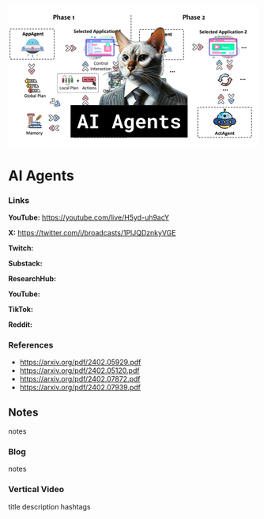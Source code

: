 ![thumbnail](thumbnail.png)

# AI Agents

### Links

**YouTube:** https://youtube.com/live/H5yd-uh9acY

**X:** https://twitter.com/i/broadcasts/1PlJQDznkyVGE

**Twitch:**

**Substack:**

**ResearchHub:**

**YouTube:**

**TikTok:**

**Reddit:**

### References

- https://arxiv.org/pdf/2402.05929.pdf
- https://arxiv.org/pdf/2402.05120.pdf
- https://arxiv.org/pdf/2402.07872.pdf
- https://arxiv.org/pdf/2402.07939.pdf

## Notes

notes

### Blog

notes

### Vertical Video

title
description
hashtags
